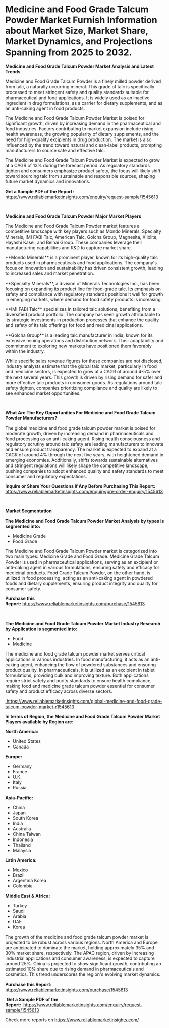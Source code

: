 <p><h1>Medicine and Food Grade Talcum Powder Market Furnish Information about Market Size, Market Share, Market Dynamics, and Projections Spanning from 2025 to 2032.</h1></p><p><strong>Medicine and Food Grade Talcum Powder Market Analysis and Latest Trends</strong></p>
<p><p>Medicine and Food Grade Talcum Powder is a finely milled powder derived from talc, a naturally occurring mineral. This grade of talc is specifically processed to meet stringent safety and quality standards suitable for pharmaceutical and food applications. It is widely used as an inactive ingredient in drug formulations, as a carrier for dietary supplements, and as an anti-caking agent in food products.</p><p>The Medicine and Food Grade Talcum Powder Market is poised for significant growth, driven by increasing demand in the pharmaceutical and food industries. Factors contributing to market expansion include rising health awareness, the growing popularity of dietary supplements, and the need for high-quality excipients in drug production. The market is also influenced by the trend toward natural and clean-label products, prompting manufacturers to source safe and effective talc. </p><p>The Medicine and Food Grade Talcum Powder Market is expected to grow at a CAGR of 13% during the forecast period. As regulatory standards tighten and consumers emphasize product safety, the focus will likely shift toward sourcing talc from sustainable and responsible sources, shaping future market dynamics and innovations.</p></p>
<p><strong>Get a Sample PDF of the Report:&nbsp;</strong> <a href="https://www.reliablemarketinsights.com/enquiry/request-sample/1545613?utm_campaign=2182&utm_medium=2&utm_source=Github&utm_content=ia&utm_term=01022025&utm_id=medicine-and-food-grade-talcum-powder">https://www.reliablemarketinsights.com/enquiry/request-sample/1545613</a></p>
<p>&nbsp;</p>
<p><strong>Medicine and Food Grade Talcum Powder Major Market Players</strong></p>
<p><p>The Medicine and Food Grade Talcum Powder market features a competitive landscape with key players such as Mondo Minerals, Specialty Minerals, IMI FABI Talc, American Talc, Golcha Group, Magnesita, Xilolite, Hayashi Kasei, and Beihai Group. These companies leverage their manufacturing capabilities and R&D to capture market share.</p><p>**Mondo Minerals** is a prominent player, known for its high-quality talc products used in pharmaceuticals and food applications. The company's focus on innovation and sustainability has driven consistent growth, leading to increased sales and market penetration.</p><p>**Specialty Minerals**, a division of Minerals Technologies Inc., has been focusing on expanding its product line for food-grade talc. Its emphasis on safety and compliance with regulatory standards positions it well for growth in emerging markets, where demand for food safety products is increasing.</p><p>**IMI FABI Talc** specializes in tailored talc solutions, benefiting from a diversified product portfolio. The company has seen growth attributable to its strategic investments in production processes that enhance the quality and safety of its talc offerings for food and medicinal applications.</p><p>**Golcha Group** is a leading talc manufacturer in India, known for its extensive mining operations and distribution network. Their adaptability and commitment to exploring new markets have positioned them favorably within the industry.</p><p>While specific sales revenue figures for these companies are not disclosed, industry analysts estimate that the global talc market, particularly in food and medicine sectors, is expected to grow at a CAGR of around 4-5% over the next several years. This growth is driven by rising demand for safer and more effective talc products in consumer goods. As regulations around talc safety tighten, companies prioritizing compliance and quality are likely to see enhanced market opportunities.</p></p>
<p>&nbsp;</p>
<p><strong>What Are The Key Opportunities For Medicine and Food Grade Talcum Powder Manufacturers?</strong></p>
<p><p>The global medicine and food grade talcum powder market is poised for moderate growth, driven by increasing demand in pharmaceuticals and food processing as an anti-caking agent. Rising health consciousness and regulatory scrutiny around talc safety are leading manufacturers to innovate and ensure product transparency. The market is expected to expand at a CAGR of around 4% through the next five years, with heightened demand in emerging economies. Additionally, shifts towards sustainable alternatives and stringent regulations will likely shape the competitive landscape, pushing companies to adopt enhanced quality and safety standards to meet consumer and regulatory expectations.</p></p>
<p><strong>Inquire or Share Your Questions If Any Before Purchasing This Report:</strong> <a href="https://www.reliablemarketinsights.com/enquiry/pre-order-enquiry/1545613?utm_campaign=2182&utm_medium=2&utm_source=Github&utm_content=ia&utm_term=01022025&utm_id=medicine-and-food-grade-talcum-powder">https://www.reliablemarketinsights.com/enquiry/pre-order-enquiry/1545613</a></p>
<p>&nbsp;</p>
<p><strong>Market Segmentation</strong></p>
<p><strong>The Medicine and Food Grade Talcum Powder Market Analysis by types is segmented into:</strong></p>
<p><ul><li>Medicine Grade</li><li>Food Grade</li></ul></p>
<p><p>The Medicine and Food Grade Talcum Powder market is categorized into two main types: Medicine Grade and Food Grade. Medicine Grade Talcum Powder is used in pharmaceutical applications, serving as an excipient or anti-caking agent in various formulations, ensuring safety and efficacy for medicinal products. Food Grade Talcum Powder, on the other hand, is utilized in food processing, acting as an anti-caking agent in powdered foods and dietary supplements, ensuring product integrity and quality for consumer safety.</p></p>
<p><strong>Purchase this Report:&nbsp;</strong><a href="https://www.reliablemarketinsights.com/purchase/1545613?utm_campaign=2182&utm_medium=2&utm_source=Github&utm_content=ia&utm_term=01022025&utm_id=medicine-and-food-grade-talcum-powder">https://www.reliablemarketinsights.com/purchase/1545613</a></p>
<p>&nbsp;</p>
<p><strong>The Medicine and Food Grade Talcum Powder Market Industry Research by Application is segmented into:</strong></p>
<p><ul><li>Food</li><li>Medicine</li></ul></p>
<p><p>The medicine and food grade talcum powder market serves critical applications in various industries. In food manufacturing, it acts as an anti-caking agent, enhancing the flow of powdered substances and ensuring product quality. In pharmaceuticals, it is utilized as an excipient in tablet formulations, providing bulk and improving texture. Both applications require strict safety and purity standards to ensure health compliance, making food and medicine grade talcum powder essential for consumer safety and product efficacy across diverse sectors.</p></p>
<p><a href="https://www.reliablemarketinsights.com/global-medicine-and-food-grade-talcum-powder-market-r1545613?utm_campaign=2182&utm_medium=2&utm_source=Github&utm_content=ia&utm_term=01022025&utm_id=medicine-and-food-grade-talcum-powder">&nbsp;https://www.reliablemarketinsights.com/global-medicine-and-food-grade-talcum-powder-market-r1545613</a></p>
<p><strong>In terms of Region, the Medicine and Food Grade Talcum Powder Market Players available by Region are:</strong></p>
<p>
    <p> <strong> North America: </strong>
        <ul>
            <li>United States</li>
            <li>Canada</li>
        </ul>
        </p> 
    <p> <strong> Europe: </strong>
        <ul>
            <li>Germany</li>
            <li>France</li>
            <li>U.K.</li>
            <li>Italy</li>
            <li>Russia</li>
        </ul>
        </p> 
    <p> <strong> Asia-Pacific: </strong>
        <ul>
            <li>China</li>
            <li>Japan</li>
            <li>South Korea</li>
            <li>India</li>
            <li>Australia</li>
            <li>China Taiwan</li>
            <li>Indonesia</li>
            <li>Thailand</li>
            <li>Malaysia</li>
        </ul>
        </p> 
    <p> <strong> Latin America: </strong>
        <ul>
            <li>Mexico</li>
            <li>Brazil</li>
            <li>Argentina Korea</li>
            <li>Colombia</li>
        </ul>
        </p> 
    <p> <strong> Middle East & Africa: </strong>
        <ul>
            <li>Turkey</li>
            <li>Saudi</li>
            <li>Arabia</li>
            <li>UAE</li>
            <li>Korea</li>
        </ul>
    </p>
    </p>
<p><p>The growth of the medicine and food grade talcum powder market is projected to be robust across various regions. North America and Europe are anticipated to dominate the market, holding approximately 35% and 30% market share, respectively. The APAC region, driven by increasing industrial applications and consumer awareness, is expected to capture around 25%. China is projected to show significant growth, contributing an estimated 10% share due to rising demand in pharmaceuticals and cosmetics. This trend underscores the region's evolving market dynamics.</p></p>
<p><strong>Purchase this Report: </strong><a href="https://www.reliablemarketinsights.com/purchase/1545613?utm_campaign=2182&utm_medium=2&utm_source=Github&utm_content=ia&utm_term=01022025&utm_id=medicine-and-food-grade-talcum-powder">https://www.reliablemarketinsights.com/purchase/1545613</a></p>
<p>&nbsp;<strong>Get a Sample PDF of the Report:&nbsp;&nbsp;</strong><a href="https://www.reliablemarketinsights.com/enquiry/request-sample/1545613?utm_campaign=2182&utm_medium=2&utm_source=Github&utm_content=ia&utm_term=01022025&utm_id=medicine-and-food-grade-talcum-powder">https://www.reliablemarketinsights.com/enquiry/request-sample/1545613</a></p>
<p><strong></strong></p>
<p>Check more reports on <a href="https://www.reliablemarketinsights.com/?utm_campaign=2182&utm_medium=2&utm_source=Github&utm_content=ia&utm_term=01022025&utm_id=medicine-and-food-grade-talcum-powder">https://www.reliablemarketinsights.com/</a></p>